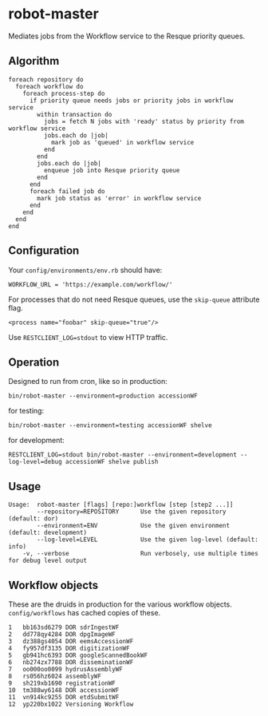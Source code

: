 robot-master
============

Mediates jobs from the Workflow service to the Resque priority queues.

Algorithm
---------

    foreach repository do
      foreach workflow do
	    foreach process-step do
		  if priority queue needs jobs or priority jobs in workflow service
			within transaction do
			  jobs = fetch N jobs with 'ready' status by priority from workflow service
			  jobs.each do |job|
			    mark job as 'queued' in workflow service
			  end
			end
			jobs.each do |job|
			  enqueue job into Resque priority queue
			end
		  end
          foreach failed job do
  	        mark job status as 'error' in workflow service
  	      end
		end
	  end
	end

Configuration
-------------

Your `config/environments/env.rb` should have:

    WORKFLOW_URL = 'https://example.com/workflow/'
	
For processes that do not need Resque queues, use the `skip-queue` attribute flag.

    <process name="foobar" skip-queue="true"/>

Use `RESTCLIENT_LOG=stdout` to view HTTP traffic.

Operation
---------

Designed to run from cron, like so in production:

    bin/robot-master --environment=production accessionWF

for testing:

    bin/robot-master --environment=testing accessionWF shelve
	
for development:

    RESTCLIENT_LOG=stdout bin/robot-master --environment=development --log-level=debug accessionWF shelve publish
	
Usage
-----

	Usage:	robot-master [flags] [repo:]workflow [step [step2 ...]]
	        --repository=REPOSITORY      Use the given repository (default: dor)
	        --environment=ENV            Use the given environment (default: development)
	        --log-level=LEVEL            Use the given log-level (default: info)
	    -v, --verbose                    Run verbosely, use multiple times for debug level output

Workflow objects
----------------

These are the druids in production for the various workflow objects. `config/workflows` has cached copies of these.

    1	bb163sd6279	DOR sdrIngestWF	 	 	 	 	 	 	 
    2	dd778qy4284	DOR dpgImageWF
    3	dz388gs4054	DOR eemsAccessionWF
    4	fy957df3135	DOR digitizationWF
    5	gb941hc6393	DOR googleScannedBookWF
    6	nb274zx7788	DOR disseminationWF
    7	oo000oo0099	hydrusAssemblyWF
    8	rs056hz6024	assemblyWF
    9	sh219xb1690	registrationWF
    10	tm388wy6148	DOR accessionWF
    11	vn914kc9255	DOR etdSubmitWF
    12	yp220bx1022	Versioning Workflow


